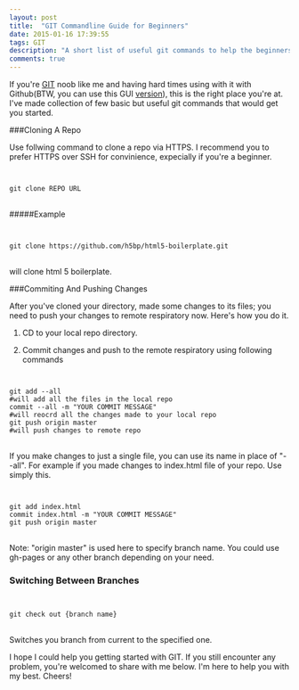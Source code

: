 ```yaml
---
layout: post
title:  "GIT Commandline Guide for Beginners"
date: 2015-01-16 17:39:55
tags: GIT
description: "A short list of useful git commands to help the beginners get started with GIT and Github."
comments: true
---
```

If you're [GIT](http://git-scm.com/) noob like me and having hard times using with it with Github(BTW, you can use this GUI [version](http://windows.github.com)), this is the right place you're at. I've made collection of few basic but useful git commands that would get you started.


###Cloning A Repo

Use follwing command to clone a repo via HTTPS. I recommend you to prefer HTTPS over SSH for convinience, expecially if you're a beginner.

<pre>
<code class="language-git">

git clone REPO URL
</code>
</pre>

#####Example

<pre>
<code class="language-git">

git clone https://github.com/h5bp/html5-boilerplate.git
</code>
</pre>

will clone html 5 boilerplate.

###Commiting And Pushing Changes

After you've cloned your directory, made some changes to its files; you need to push your changes to remote respiratory now.
Here's how you do it.

1. CD to your local repo directory.

2. Commit changes and push to the remote respiratory using following commands

<pre>
<code class="language-git">

git add --all
#will add all the files in the local repo
commit --all -m "YOUR COMMIT MESSAGE"
#will reocrd all the changes made to your local repo
git push origin master
#will push changes to remote repo
</code>
</pre>

If you make changes to just a single file, you can use its name in place of "- -all". For example if you made changes to index.html file of your repo. Use simply this.

<pre>
<code class="language-git">

git add index.html
commit index.html -m "YOUR COMMIT MESSAGE"
git push origin master
</code>
</pre>

Note: "origin master" is used here to specify branch name. You could use gh-pages or any other branch depending on your need.

### Switching Between Branches

<pre>
<code class="language-git">

git check out {branch name}
</code>
</pre>

Switches you branch from current to the specified one.

I hope I could help you getting started with GIT. If you still encounter any problem, you're welcomed to share with me below. I'm here to help you with my best. Cheers!


